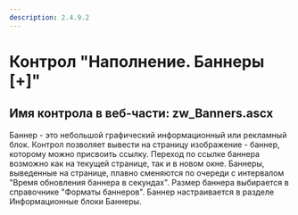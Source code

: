 ```yaml
---
description: 2.4.9.2
---
```


# Контрол "Наполнение. Баннеры \[+\]"

## Имя контрола в веб-части: zw\_Banners.ascx

Баннер - это небольшой графический информационный или рекламный блок. Контрол позволяет вывести на страницу изображение - баннер, которому можно присвоить ссылку. Переход по ссылке баннера возможно как на текущей странице, так и в новом окне. Баннеры, выведенные на странице, плавно сменяются по очереди с интервалом "Время обновления баннера в секундах". Размер баннера выбирается в справочнике "Форматы баннеров". Баннер настраивается в разделе Информационные блоки Баннеры.

